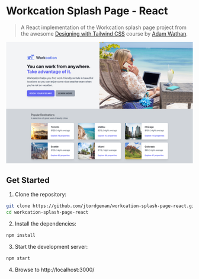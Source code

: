# Workcation Splash Page - React

> A React implementation of the Workcation splash page project from the awesome [Designing with Tailwind CSS](https://www.youtube.com/playlist?list=PL7CcGwsqRpSM3w9BT_21tUU8JN2SnyckR) course by [Adam Wathan](https://www.youtube.com/channel/UCy1H38XrN7hi7wHSClfXPqQ).

![screenshot](screenshot/workcation.png)

## Get Started

1. Clone the repository:

```bash
git clone https://github.com/jtordgeman/workcation-splash-page-react.git
cd workcation-splash-page-react
```

2. Install the dependencies:

```bash
npm install
```

3. Start the development server:

```bash
npm start
```

4. Browse to http://localhost:3000/
